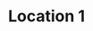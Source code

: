 ---
title: "Location 1"
address: "Via Mario Rossi 1"
type: "Universitá" 
lat: "41.856512940729026"
lng: "12.46730103914355"
image: "images/locations/coliseum.webp"
website: "https://www.google.com/"
---